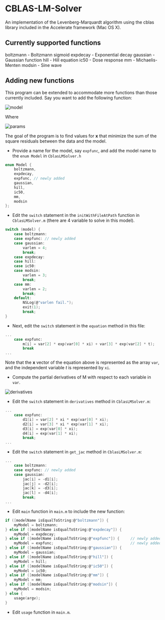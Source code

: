 # CBLAS-LM-Solver

An implementation of the Levenberg-Marquardt algorithm using the cblas library included in the Accelerate framework (Mac OS X).

## Currently supported functions

boltzmann - Boltzmann sigmoid
expdecay  - Exponential decay
gaussian  - Gaussian function
hill      - Hill equation
ic50      - Dose response
mm        - Michaelis-Menten
modsin    - Sine wave


## Adding new functions

This program can be extended to accommodate more functions than those currently included.
Say you want to add the following function:

![model](CBLAS-LM-Solver/blob/master/images/model.png)

Where

![params](CBLAS-LM-Solver/blob/master/images/params.png)

The goal of the program is to find values for **x** that minimize the sum of the square residuals between the data and the model.

* Provide a name for the model, say `expfunc`, and add the model name to the `enum Model` in `CblasLMSolver.h`

```c
enum Model {
    boltzmann,
    expdecay,
    expfunc, // newly added
    gaussian,
    hill,
    ic50,
    mm,
    modsin
};
```

* Edit the `switch` statement in the `initWithFileAtPath` function in `CblasLMSolver.m` (there are 4 variable to solve in this model).

```c
switch (model) {
    case boltzmann:
    case expfunc: // newly added
    case gaussian:
        varlen = 4;
        break;
    case expdecay:
    case hill:
    case ic50:
    case modsin:
        varlen = 3;
        break;
    case mm:
        varlen = 2;
        break;
    default:
        NSLog(@"varlen fail.");
        exit(1);
        break;
}
```

* Next, edit the `switch` statement in the `equation` method in this file:

```c
...
    case expfunc:
        m[i] = var[2] * exp(var[0] * xi) + var[3] * exp(var[2] * t);
        break
...
```
Note that the **x** vector of the equation above is represented as the array `var`, and the independent variable _t_ is represented by `xi`.

* Compute the partial derivatives of M with respect to each variable in `var`.

![derivatives](CBLAS-LM-Solver/blob/master/images/derivatives.png)

* Edit the `switch` statement in `derivatives` method in `CblasLMSolver.m`:

```c
...
    case expfunc:
        d1[i] = var[2] * xi * exp(var[0] * xi);
        d2[i] = var[3] * xi * exp(var[1] * xi);
        d3[i] = exp(var[0] * xi);
        d4[i] = exp(var[1] * xi);
        break;
...
```

* Edit the `switch` statement in `get_jac` method in `CblasLMSolver.m`:

```c
...
    case boltzmann:
    case expfunc: // newly added
    case gaussian:
        jac[i] = -d1[i];
        jac[j] = -d2[i];
        jac[k] = -d3[i];
        jac[l] = -d4[i];
        break;
...
```

* Edit `main` function in `main.m` to include the new function:

```c
if ([modelName isEqualToString:@"boltzmann"]) {
    myModel = boltzmann;
} else if ([modelName isEqualToString:@"expdecay"]) {
    myModel = expdecay;
} else if ([modelName isEqualToString:@"expfunc"]) {     // newly added
    myModel = expfunc;                                   // newly added
} else if ([modelName isEqualToString:@"gaussian"]) {
    myModel = gaussian;
} else if ([modelName isEqualToString:@"hill"]) {
    myModel = hill;
} else if ([modelName isEqualToString:@"ic50"]) {
    myModel = ic50;
} else if ([modelName isEqualToString:@"mm"]) {
    myModel = mm;
} else if ([modelName isEqualToString:@"modsin"]) {
    myModel = modsin;
} else {
    usage(argv);
}
```

* Edit `usage` function in `main.m`.
